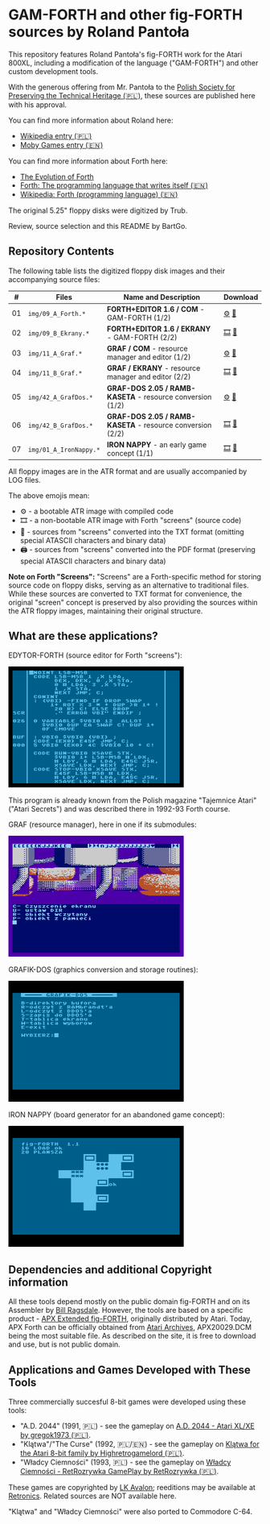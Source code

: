# GAM-FORTH and other fig-FORTH sources by Roland Pantoła

This repository features Roland Pantoła's fig-FORTH work for the Atari 800XL, including a modification of the language ("GAM-FORTH") and other custom development tools.

With the generous offering from Mr. Pantoła to the [Polish Society for Preserving the Technical Heritage (🇵🇱)](https://ptodt.org.pl/about/), these sources are published here with his approval.

You can find more information about Roland here:
* [Wikipedia entry (🇵🇱)](https://pl.wikipedia.org/wiki/Roland_Panto%C5%82a)
* [Moby Games entry (🇪🇳)](https://www.mobygames.com/person/483332/roland-panto%C5%82a/)

You can find more information about Forth here:
* [The Evolution of Forth](https://www.forth.com/resources/forth-programming-language/)
* [Forth: The programming language that writes itself (🇪🇳)](https://ratfactor.com/forth/the_programming_language_that_writes_itself.html)
* [Wikipedia: Forth (programming language) (🇪🇳)](https://en.wikipedia.org/wiki/Forth_(programming_language))

The original 5.25" floppy disks were digitized by Trub.

Review, source selection and this README by BartGo.

## Repository Contents

The following table lists the digitized floppy disk images and their accompanying source files:

| # | Files                 | Name and Description                                 | Download                               |
|---|-----------------------|------------------------------------------------------|----------------------------------------|
| 01 | `img/09_A_Forth.*`    | **FORTH+EDITOR 1.6 / COM** - GAM-FORTH (1/2)         | [⚙️](img/09_A_Forth.ATR) [📝](img/09_A_Forth.TXT) |
| 02 | `img/09_B_Ekrany.*`   | **FORTH+EDITOR 1.6 / EKRANY** - GAM-FORTH (2/2)      | [🎞️](img/09_B_Ekrany.ATR) [📝](img/09_B_Ekrany.TXT) |
| 03 | `img/11_A_Graf.*`     | **GRAF / COM** - resource manager and editor (1/2)   | [⚙️](img/11_A_Graf.ATR) [📝](img/11_A_Graf.TXT) |
| 04 | `img/11_B_Graf.*`     | **GRAF / EKRANY** - resource manager and editor (2/2) | [🎞️](img/11_B_Graf.ATR) [📝](img/11_B_Graf.TXT) |
| 05 | `img/42_A_GrafDos.*`  | **GRAF-DOS 2.05 / RAMB-KASETA** - resource conversion (1/2) | [⚙️](img/42_A_GrafDos.ATR) [📝](img/42_A_GrafDos.TXT) |
| 06 | `img/42_B_GrafDos.*`  | **GRAF-DOS 2.05 / RAMB-KASETA** - resource conversion (2/2) | [🎞️](img/42_B_GrafDos.ATR) [📝](img/42_B_GrafDos.TXT) |
| 07 | `img/01_A_IronNappy.*`| **IRON NAPPY** - an early game concept (1/1)         | [🎞️](img/01_A_IronNappy.ATR) [📝](img/01_A_IronNappy.TXT) |

All floppy images are in the ATR format and are usually accompanied by LOG files.
 
The above emojis mean:
* ⚙️ - a bootable ATR image with compiled code
* 🎞️ - a non-bootable ATR image with Forth "screens" (source code)
* 📝 - sources from "screens" converted into the TXT format (omitting special ATASCII characters and binary data)
* 🖨️ - sources from "screens" converted into the PDF format (preserving special ATASCII characters and binary data)

**Note on Forth "Screens":** "Screens" are a Forth-specific method for storing source code on floppy disks, serving as an alternative to traditional files. While these sources are converted to TXT format for convenience, the original "screen" concept is preserved by also providing the sources within the ATR floppy images, maintaining their original structure.

## What are these applications?

EDYTOR-FORTH (source editor for Forth "screens"):

![](img/9a-edit-26.png)

This program is already known from the Polish magazine "Tajemnice Atari" ("Atari Secrets") and was described there in 1992-93 Forth course.

GRAF (resource manager), here in one if its submodules:

![](img/11a-graf2.png)

GRAFIK-DOS (graphics conversion and storage routines):

![](img/42a-grafdos.png)

IRON NAPPY (board generator for an abandoned game concept):

![](img/01-iron.png)

## Dependencies and additional Copyright information

All these tools depend mostly on the public domain fig-FORTH and on its Assembler by [Bill Ragsdale](https://github.com/BillRagsdale). However, the tools are based on a specific product - [APX Extended fig-FORTH](https://www.atarimania.com/utility-atari-400-800-xl-xe-extended-fig-forth_29927.html), originally distributed by Atari. Today, APX Forth can be officially obtained from [Atari Archives](https://www.atariarchives.org/APX/showinfo.php?cat=20029), APX20029.DCM being the most suitable file. As described on the site, it is free to download and use, but is not public domain. 

## Applications and Games Developed with These Tools

Three commercially succesful 8-bit games were developed using these tools: 
  * "A.D. 2044" (1991, 🇵🇱) - see the gameplay on [A.D. 2044 - Atari XL/XE by gregok1973 (🇵🇱)](https://www.youtube.com/watch?v=BUFI9YIeCvc). 
  * "Klątwa"/"The Curse" (1992, 🇵🇱/🇪🇳) - see the gameplay on [Klątwa for the Atari 8-bit family by Highretrogamelord (🇵🇱)](https://www.youtube.com/watch?v=ygqf9H5aB2k).
  * "Władcy Ciemności" (1993, 🇵🇱) - see the gameplay on [Władcy Ciemności - RetRozrywka GamePlay by RetRozrywka (🇵🇱)](https://www.youtube.com/watch?v=yMG_Y_y1VSs).

These games are copyrighted by [LK Avalon](https://www.lkavalon.com/); reeditions may be available at [Retronics](https://retronics.eu/). Related sources are NOT available here.

"Klątwa" and "Władcy Ciemności" were also ported to Commodore C-64.

<!-- The closest public domain Forth seems to be "S*P*A*C*E Forth" ("s*p*a*c*e fig4th 1.1" by the same author, Patrick L. Mullarky), available from ABBUC as [0220 - Fig-Forth V1.1](https://abbuc.de/download/abbuc_pd_005_0201-0250/#) - it should be possible to port many elements of the environment there (and perhaps to other fig-FORTHs for Atari, especially Team Atari Forth). Usage of sources and description of many functionalities will be documented on the Wiki.

* ✅ - available
* 🔜 - upcoming
* 🚫 - no sources on this medium
* 📚 - game - resources (e.g. text, graphics)
* 🗻 - Atari 8-bit
* 🌈 - Commodore C-64

-->


